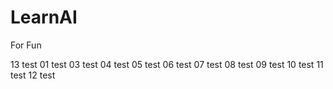 # LearnAI

For Fun


13 test
01 test
03 test
04 test
05 test
06 test
07 test
08 test
09 test
10 test
11 test
12 test




















































































































